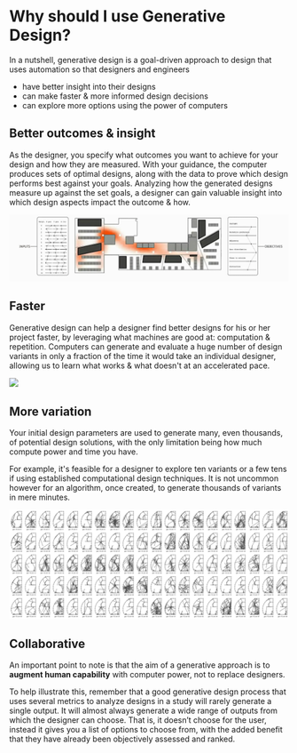 # Why should I use Generative Design?

In a nutshell, generative design is a goal-driven approach to design that uses automation so that designers and engineers

* have better insight into their designs
* can make faster & more informed design decisions 
* can explore more options using the power of computers

## Better outcomes & insight

As the designer, you specify what outcomes you want to achieve for your design and how they are measured. With your guidance, the computer produces sets of optimal designs, along with the data to prove which design performs best against your goals. Analyzing how the generated designs measure up against the set goals, a designer can gain valuable insight into which design aspects impact the outcome & how.

![](../../.gitbook/assets/whyusegen1%20%284%29.gif)

## Faster

Generative design can help a designer find better designs for his or her project faster, by leveraging what machines are good at: computation & repetition. Computers can generate and evaluate a huge number of design variants in only a fraction of the time it would take an individual designer, allowing us to learn what works & what doesn't at an accelerated pace.

![](../../.gitbook/assets/whyusegen2.gif)

## More variation

Your initial design parameters are used to generate many, even thousands, of potential design solutions, with the only limitation being how much compute power and time you have.

For example, it's feasible for a designer to explore ten variants or a few tens if using established computational design techniques. It is not uncommon however for an algorithm, once created, to generate thousands of variants in mere minutes.

![](../../.gitbook/assets/whyusegen3%20%284%29.gif)

## Collaborative

An important point to note is that the aim of a generative approach is to **augment human capability** with computer power, not to replace designers.

To help illustrate this, remember that a good generative design process that uses several metrics to analyze designs in a study will rarely generate a single output. It will almost always generate a wide range of outputs from which the designer can choose. That is, it doesn’t choose for the user, instead it gives you a list of options to choose from, with the added benefit that they have already been objectively assessed and ranked.

